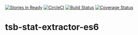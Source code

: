 [![Stories in Ready](https://badge.waffle.io/retro-games/tsb-stat-extractor-es6.png?label=ready&title=Ready)](http://waffle.io/retro-games/tsb-stat-extractor-es6)
[![CircleCI](https://circleci.com/gh/retro-games/tsb-stat-extractor-es6/tree/develop.svg?style=sheild)](https://circleci.com/gh/retro-games/tsb-stat-extractor-es6/tree/develop)
[![Build Status](https://travis-ci.org/retro-games/tsb-stat-extractor-es6.svg?branch=develop)](https://travis-ci.org/retro-games/tsb-stat-extractor-es6)
[![Coverage Status](https://coveralls.io/repos/github/retro-games/tsb-stat-extractor-es6/badge.svg?branch=develop)](https://coveralls.io/github/retro-games/tsb-stat-extractor-es6?branch=develop)

# tsb-stat-extractor-es6